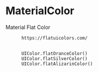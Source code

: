 # MaterialColor
Material Flat Color


          https://flatuicolors.com/


          UIColor.flatOranceColor()
          UIColor.flatSilverColor()
          UIColor.flatAlizarinColor()
